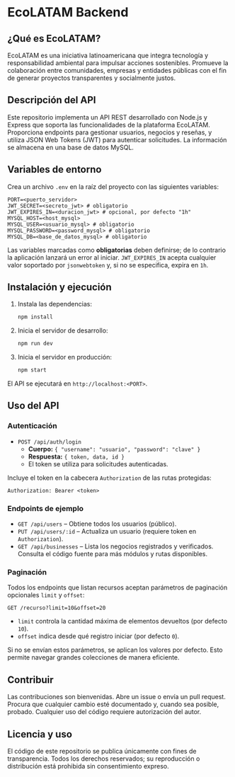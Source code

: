 # EcoLATAM Backend

## ¿Qué es EcoLATAM?
EcoLATAM es una iniciativa latinoamericana que integra tecnología y responsabilidad ambiental para impulsar acciones sostenibles. Promueve la colaboración entre comunidades, empresas y entidades públicas con el fin de generar proyectos transparentes y socialmente justos.

## Descripción del API
Este repositorio implementa un API REST desarrollado con Node.js y Express que soporta las funcionalidades de la plataforma EcoLATAM. Proporciona endpoints para gestionar usuarios, negocios y reseñas, y utiliza JSON Web Tokens (JWT) para autenticar solicitudes. La información se almacena en una base de datos MySQL.

## Variables de entorno
Crea un archivo `.env` en la raíz del proyecto con las siguientes variables:

```
PORT=<puerto_servidor>
JWT_SECRET=<secreto_jwt> # obligatorio
JWT_EXPIRES_IN=<duracion_jwt> # opcional, por defecto "1h"
MYSQL_HOST=<host_mysql>
MYSQL_USER=<usuario_mysql> # obligatorio
MYSQL_PASSWORD=<password_mysql> # obligatorio
MYSQL_DB=<base_de_datos_mysql> # obligatorio
```

Las variables marcadas como **obligatorias** deben definirse; de lo contrario la aplicación lanzará un error al iniciar. `JWT_EXPIRES_IN` acepta cualquier valor soportado por `jsonwebtoken` y, si no se especifica, expira en `1h`.

## Instalación y ejecución
1. Instala las dependencias:
   ```bash
   npm install
   ```
2. Inicia el servidor de desarrollo:
   ```bash
   npm run dev
   ```
3. Inicia el servidor en producción:
   ```bash
   npm start
   ```
El API se ejecutará en `http://localhost:<PORT>`.

## Uso del API
### Autenticación
- `POST /api/auth/login`
  - **Cuerpo:** `{ "username": "usuario", "password": "clave" }`
  - **Respuesta:** `{ token, data, id }`
  - El token se utiliza para solicitudes autenticadas.

Incluye el token en la cabecera `Authorization` de las rutas protegidas:
```
Authorization: Bearer <token>
```

### Endpoints de ejemplo
- `GET /api/users` – Obtiene todos los usuarios (público).
- `PUT /api/users/:id` – Actualiza un usuario (requiere token en `Authorization`).
- `GET /api/businesses` – Lista los negocios registrados y verificados.
Consulta el código fuente para más módulos y rutas disponibles.

### Paginación
Todos los endpoints que listan recursos aceptan parámetros de paginación opcionales `limit` y `offset`:

```
GET /recurso?limit=10&offset=20
```

- `limit` controla la cantidad máxima de elementos devueltos (por defecto `10`).
- `offset` indica desde qué registro iniciar (por defecto `0`).

Si no se envían estos parámetros, se aplican los valores por defecto. Esto permite navegar grandes colecciones de manera eficiente.

## Contribuir
Las contribuciones son bienvenidas. Abre un issue o envía un pull request. Procura que cualquier cambio esté documentado y, cuando sea posible, probado. Cualquier uso del código requiere autorización del autor.

## Licencia y uso
El código de este repositorio se publica únicamente con fines de transparencia. Todos los derechos reservados; su reproducción o distribución está prohibida sin consentimiento expreso.
